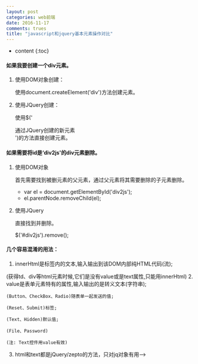 ```yaml
---
layout: post
categories: web前端
date: 2016-11-17
comments: trues
title: "javascript和jquery基本元素操作对比"
---
```


* content
{:toc}

#### 如果我要创建一个div元素。

1. 使用DOM对象创建：

    使用document.createElement('div')方法创建元素。
2. 使用JQuery创建：

    使用$('<div>通过JQuery创建的新元素</div>')的方法直接创建元素。
#### 如果需要将id是‘div2js'的div元素删除。
 1. 使用DOM对象
 
     首先需要找到被删元素的父元素，通过父元素将其需要删除的子元素删除。
      +  var el = document.getElementById('div2js');
      +  el.parentNode.removeChild(el);
 2. 使用JQuery
 
      直接找到并删除。
        
      $('#div2js').remove();

#### 几个容易混淆的用法：

1. innerHtml是标签内的文本,输入输出到该DOM内部纯HTML代码(流);

(获得td、div等html元素时候,它们是没有value或是text属性,只能用innerHtml)
2. value是表单元素特有的属性,输入输出的是转义文本(字符串);

    (Button、CheckBox、Radio)随表单一起发送的值;
    
    (Reset、Submit)标签;
    
    (Text、Hidden)默认值;
    
    (File、Password)
    
    (注: Text控件用value有效)
3. html和text都是jQuery/zepto的方法，只对jq对象有用-->
